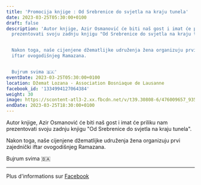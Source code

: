 ```yaml
---
title: 'Promocija knjige : Od Srebrenice do svjetla na kraju tunela'
date: 2023-03-25T05:30:00+0100
draft: false
description: 'Autor knjige, Azir Osmanović će biti naš gost i imat će priliku nam
  prezentovati svoju zadnju knjigu "Od Srebrenice do svjetla na kraju tunela".


  Nakon toga, naše cijenjene džematlijke udruženja žena organizuju prvi zajednički
  iftar ovogodišnjeg Ramazana.


  Bujrum svima 🇧🇦'
eventDate: 2023-03-25T05:30:00+0100
location: Džemat Lozana - Association Bosniaque de Lausanne
facebook_id: '1334994127064384'
weight: 30
image: https://scontent-atl3-2.xx.fbcdn.net/v/t39.30808-6/476009657_935496042044329_8178626072168630847_n.jpg?_nc_cat=101&ccb=1-7&_nc_sid=9e60e4&_nc_ohc=PEGOe4xWjKgQ7kNvwEVC5v-&_nc_oc=AdlgDJAIOwio29YD5AQE0qWZbcW_bVZnz_gcOYNgaZhWh6aoq45xWKPU9fvTXdGgmOs&_nc_zt=23&_nc_ht=scontent-atl3-2.xx&edm=ABTKTjYEAAAA&_nc_gid=G5joiadfa6-5KOQ2gsNBYw&oh=00_AfY9KcGCDjtNe_EpJL2oS-3aMY49V2lWz_jBOHz4DkKKZQ&oe=68DFC49C
endDate: 2023-03-25T18:30:00+0100
---
```


Autor knjige, Azir Osmanović će biti naš gost i imat će priliku nam prezentovati svoju zadnju knjigu "Od Srebrenice do svjetla na kraju tunela".

Nakon toga, naše cijenjene džematlijke udruženja žena organizuju prvi zajednički iftar ovogodišnjeg Ramazana.

Bujrum svima 🇧🇦

---

Plus d'informations sur [Facebook](https://facebook.com/events/1334994127064384)
